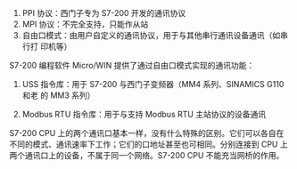 1. PPI 协议：西门子专为 S7-200 开发的通讯协议
2. MPI 协议：不完全支持，只能作从站
3. 自由口模式：由用户自定义的通讯协议，用于与其他串行通讯设备通讯（如串行打 印机等）

S7-200 编程软件 Micro/WIN 提供了通过自由口模式实现的通讯功能：

1. USS 指令库：用于 S7-200 与西门子变频器（MM4 系列、SINAMICS G110 和老 的 MM3 系列）

2. Modbus RTU 指令库：用于与支持 Modbus RTU 主站协议的设备通讯 

S7-200 CPU 上的两个通讯口基本一样，没有什么特殊的区别。它们可以各自在不同的模式、通讯速率下工作；它们的口地址甚至也可相同。分别连接到 CPU 上两个通讯口上的设备，不属于同一个网络。S7-200 CPU 不能充当网桥的作用。

